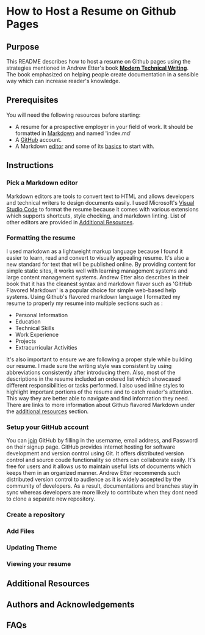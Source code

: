 # How to Host a Resume on Github Pages

## Purpose 
This README describes how to host a resume on Github pages using the strategies mentioned in Andrew Etter's book [**Modern Technical Writing**](https://www.amazon.ca/Modern-Technical-Writing-Introduction-Documentation-ebook/dp/B01A2QL9SS). The book emphasized on helping people create documentation in a sensible way which can increase reader's knowledge. 


## Prerequisites
You will need the following resources before starting:
* A resume for a prospective employer in your field of work. It should be formatted in [Markdown](https://www.markdownguide.org/basic-syntax/) and named 'index.md'
* A [GitHub](https://github.com/) account.
* A Markdown [editor](https://code.visualstudio.com/docs/languages/markdown) and some of its [basics](https://www.markdownguide.org/basic-syntax) to start with.

## Instructions
### Pick a Markdown editor
Markdown editors are tools to convert text to HTML and allows developers and technical writers to design documents easily. I used Microsoft's [Visual Studio Code](https://code.visualstudio.com/docs/languages/markdown) to format the resume because it comes with various extensions which supports shortcuts, style checking, and markdown linting. List of other editors are provided in [Additional Resources](https://github.com/hasan-umanitoba/hasan-umanitoba.github.io/#more-resources). 

### Formatting the resume
I used markdown as a lightweight markup language because I found it easier to learn, read and convert to visually appealing resume. It's also a new standard for text that will be published online. By providing content for simple static sites, it works well with learning management systems and large content management systems. Andrew Etter also describes in their book that it has the cleanest syntax and markdown flavor such as 'GitHub Flavored Markdown' is a popular choice for simple web-based help systems. Using Github's flavored markdown language I formatted my resume to properly my resume into multiple sections such as :
* Personal Information
* Education
* Technical Skills
* Work Experience
* Projects
* Extracurricular Activities

It's also important to ensure we are following a proper style while building our resume. I made sure the writing style was consistent by using abbreviations consistently after introducing them. Also, most of the descriptions in the resume included an ordered list which showcased different responsibilities or tasks performed. I also used inline styles to highlight important portions of the resume and to catch reader's attention. This way they are better able to navigate and find information they need. There are links to more information about Github flavored Markdown under the [additional resources](#additional-resources) section.




### Setup your GitHub account
You can [join](https://github.com/join) GitHub by filling in the username, email address, and Password
on their signup page. GitHub provides internet hosting for software development and version control using Git. It offers distributed version control and source coude functionality so others can collaborate easily. It's free for users and it allows us to maintain useful lists of documents which keeps them in an organized manner.
Andrew Etter recommends such distributed version control to audience as it is widely accepted by the community of developers. As a result, documentations and branches stay in sync whereas developers are more likely to contribute when they dont need to clone a separate new repository.

### Create a repository


### Add Files

### Updating Theme

### Viewing your resume

## Additional Resources


## Authors and Acknowledgements

## FAQs
